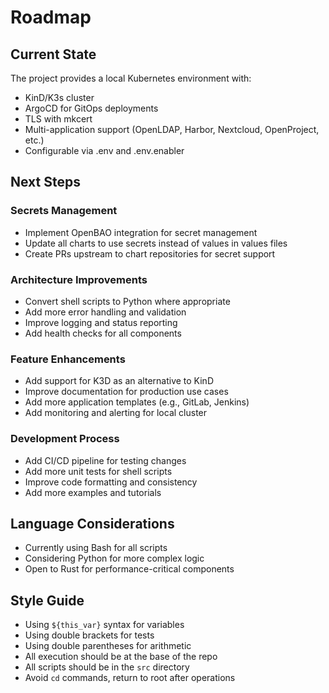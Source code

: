 # Roadmap

## Current State

The project provides a local Kubernetes environment with:
- KinD/K3s cluster
- ArgoCD for GitOps deployments
- TLS with mkcert
- Multi-application support (OpenLDAP, Harbor, Nextcloud, OpenProject, etc.)
- Configurable via .env and .env.enabler

## Next Steps

### Secrets Management
- Implement OpenBAO integration for secret management
- Update all charts to use secrets instead of values in values files
- Create PRs upstream to chart repositories for secret support

### Architecture Improvements
- Convert shell scripts to Python where appropriate
- Add more error handling and validation
- Improve logging and status reporting
- Add health checks for all components

### Feature Enhancements
- Add support for K3D as an alternative to KinD
- Improve documentation for production use cases
- Add more application templates (e.g., GitLab, Jenkins)
- Add monitoring and alerting for local cluster

### Development Process
- Add CI/CD pipeline for testing changes
- Add more unit tests for shell scripts
- Improve code formatting and consistency
- Add more examples and tutorials

## Language Considerations

- Currently using Bash for all scripts
- Considering Python for more complex logic
- Open to Rust for performance-critical components

## Style Guide

- Using `${this_var}` syntax for variables
- Using double brackets for tests
- Using double parentheses for arithmetic
- All execution should be at the base of the repo
- All scripts should be in the `src` directory
- Avoid `cd` commands, return to root after operations
